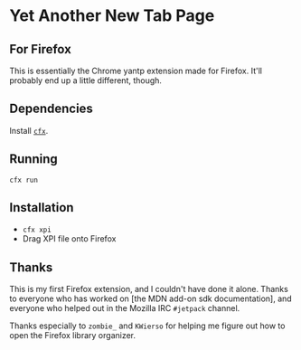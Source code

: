 # Yet Another New Tab Page
## For Firefox

This is essentially the Chrome yantp extension made for Firefox. It'll probably
end up a little different, though.

## Dependencies

Install [`cfx`](https://developer.mozilla.org/en-US/Add-ons/SDK/Tutorials/Installation).

## Running

`cfx run`

## Installation

- `cfx xpi`
- Drag XPI file onto Firefox

## Thanks

This is my first Firefox extension, and I couldn't have done it alone. Thanks
to everyone who has worked on [the MDN add-on sdk documentation], and everyone
who helped out in the Mozilla IRC `#jetpack` channel.

Thanks especially to `zombie_` and `KWierso` for helping me figure out how to
open the Firefox library organizer.
